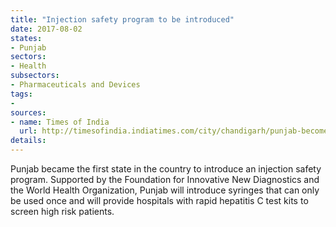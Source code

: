 ```yaml
---
title: "Injection safety program to be introduced"
date: 2017-08-02
states:
- Punjab
sectors:
- Health
subsectors:
- Pharmaceuticals and Devices
tags:
- 
sources:
- name: Times of India
  url: http://timesofindia.indiatimes.com/city/chandigarh/punjab-becomes-first-state-to-introduce-injection-safety-programme/articleshow/59815260.cms
details:
---
```


Punjab became the first state in the country to introduce an injection safety program. Supported by the Foundation for Innovative New Diagnostics and the World Health Organization, Punjab will introduce syringes that can only be used once and will provide hospitals with rapid hepatitis C test kits to screen high risk patients.
